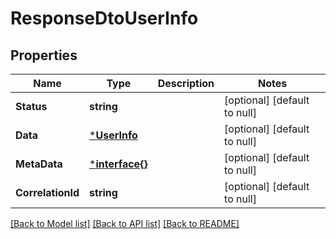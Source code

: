 # ResponseDtoUserInfo

## Properties
Name | Type | Description | Notes
------------ | ------------- | ------------- | -------------
**Status** | **string** |  | [optional] [default to null]
**Data** | [***UserInfo**](UserInfo.md) |  | [optional] [default to null]
**MetaData** | [***interface{}**](interface{}.md) |  | [optional] [default to null]
**CorrelationId** | **string** |  | [optional] [default to null]

[[Back to Model list]](../README.md#documentation-for-models) [[Back to API list]](../README.md#documentation-for-api-endpoints) [[Back to README]](../README.md)

